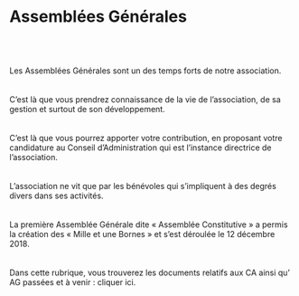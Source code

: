 # Assemblées Générales
<br>
<br>
<br>
Les Assemblées Générales sont un des temps forts de notre association.
<br>
<br>
<br>
C’est là que vous prendrez connaissance de la vie de l’association, de sa gestion et surtout de son développement.
<br>
<br>
<br>
C’est là que vous pourrez apporter votre contribution, en proposant votre candidature au Conseil d’Administration qui est l’instance directrice de l’association.
<br>
<br>
<br>
L’association ne vit que par les bénévoles qui s’impliquent à des degrés divers dans ses activités.
<br>
<br>
<br>
La première Assemblée Générale dite « Assemblée Constitutive » a permis la création des « Mille et une Bornes » et s’est déroulée le 12 décembre 2018.
<br>
<br>
<br>
Dans cette rubrique, vous trouverez les documents relatifs aux CA ainsi qu’ AG passées et à venir : cliquer ici.